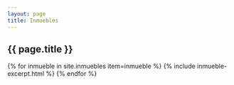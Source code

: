 ```yaml
---
layout: page
title: Inmuebles
---
```


## {{ page.title }}

<div class="flex">

{% for inmueble in site.inmuebles item=inmueble %}
{% include inmueble-excerpt.html %}
{% endfor %}


</div>
